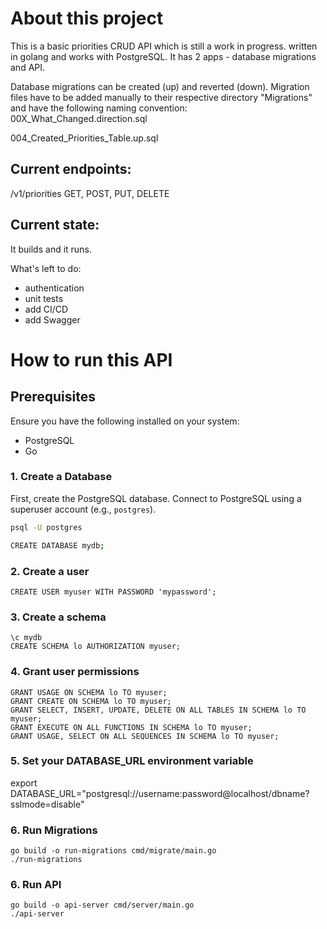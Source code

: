 # About this project

This is a basic priorities CRUD API which is still a work in progress. 
written in golang and works with PostgreSQL. It has 2 apps - database migrations and API.

Database migrations can be created (up) and reverted (down). Migration files have to be added manually to their respective directory "Migrations" and have the following naming convention: 00X_What_Changed.direction.sql

004_Created_Priorities_Table.up.sql

## Current endpoints:
/v1/priorities GET, POST, PUT, DELETE

## Current state:
It builds and it runs.

What's left to do:
- authentication
- unit tests
- add CI/CD
- add Swagger

# How to run this API

## Prerequisites

Ensure you have the following installed on your system:
- PostgreSQL
- Go

### 1. Create a Database

First, create the PostgreSQL database. Connect to PostgreSQL using a superuser account (e.g., `postgres`).

```sh
psql -U postgres

CREATE DATABASE mydb;
```

### 2. Create a user
```
CREATE USER myuser WITH PASSWORD 'mypassword';
```

### 3. Create a schema

```
\c mydb
CREATE SCHEMA lo AUTHORIZATION myuser;
```

### 4. Grant user permissions

```
GRANT USAGE ON SCHEMA lo TO myuser;
GRANT CREATE ON SCHEMA lo TO myuser;
GRANT SELECT, INSERT, UPDATE, DELETE ON ALL TABLES IN SCHEMA lo TO myuser;
GRANT EXECUTE ON ALL FUNCTIONS IN SCHEMA lo TO myuser;
GRANT USAGE, SELECT ON ALL SEQUENCES IN SCHEMA lo TO myuser;
```

### 5. Set your DATABASE_URL environment variable
export DATABASE_URL="postgresql://username:password@localhost/dbname?sslmode=disable"

### 6. Run Migrations
```
go build -o run-migrations cmd/migrate/main.go
./run-migrations
```

### 6. Run API

```
go build -o api-server cmd/server/main.go
./api-server
```
